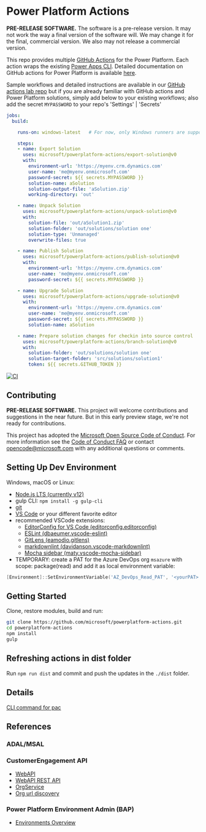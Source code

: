 # Power Platform Actions

**PRE-RELEASE SOFTWARE.** The software is a pre-release version. It may not work the way a final version of the software will.
We may change it for the final, commercial version. We also may not release a commercial version.

This repo provides multiple [GitHub Actions](https://help.github.com/en/actions) for the Power Platform.
Each action wraps the existing [Power Apps CLI](https://docs.microsoft.com/en-us/powerapps/developer/common-data-service/powerapps-cli). Detailed documentation on GitHub actions for Power Platform is available [here](https://aka.ms/poweractionsdocs).

Sample workflows and detailed instructions are available in our [GitHub actions lab repo](https://github.com/microsoft/powerplatform-actions-lab) but if you are already familiar with GitHub actions and Power Platform solutions, simply add below to your existing workflows; also add the secret `MYPASSWORD` to your repo's 'Settings' | 'Secrets'

```yaml
jobs:
  build:

    runs-on: windows-latest   # For now, only Windows runners are supported.

    steps:
    - name: Export Solution
      uses: microsoft/powerplatform-actions/export-solution@v0
      with:
        environment-url: 'https://myenv.crm.dynamics.com'
        user-name: 'me@myenv.onmicrosoft.com'
        password-secret: ${{ secrets.MYPASSWORD }}
        solution-name: aSolution
        solution-output-file: 'aSolution.zip'
        working-directory: 'out'

    - name: Unpack Solution
      uses: microsoft/powerplatform-actions/unpack-solution@v0
      with:
        solution-file: 'out/aSolution1.zip'
        solution-folder: 'out/solutions/solution one'
        solution-type: 'Unmanaged'
        overwrite-files: true

    - name: Publish Solution
      uses: microsoft/powerplatform-actions/publish-solution@v0
      with:
        environment-url: 'https://myenv.crm.dynamics.com'
        user-name: 'me@myenv.onmicrosoft.com'
        password-secret: ${{ secrets.MYPASSWORD }}

    - name: Upgrade Solution
      uses: microsoft/powerplatform-actions/upgrade-solution@v0
      with:
        environment-url: 'https://myenv.crm.dynamics.com'
        user-name: 'me@myenv.onmicrosoft.com'
        password-secret: ${{ secrets.MYPASSWORD }}
        solution-name: aSolution

    - name: Prepare solution changes for checkin into source control
      uses: microsoft/powerplatform-actions/branch-solution@v0
      with:
        solution-folder: 'out/solutions/solution one'
        solution-target-folder: 'src/solutions/solution1'
        token: ${{ secrets.GITHUB_TOKEN }}
```

[![CI](https://github.com/microsoft/powerplatform-actions/workflows/CI/badge.svg)](https://github.com/microsoft/powerplatform-actions/actions?query=workflow%3ACI)

## Contributing

**PRE-RELEASE SOFTWARE.**
This project will welcome contributions and suggestions in the near future. But in this early preview stage, we're not ready for contributions.

This project has adopted the [Microsoft Open Source Code of Conduct](https://opensource.microsoft.com/codeofconduct/).
For more information see the [Code of Conduct FAQ](https://opensource.microsoft.com/codeofconduct/faq/) or
contact [opencode@microsoft.com](mailto:opencode@microsoft.com) with any additional questions or comments.

## Setting Up Dev Environment

Windows, macOS or Linux:

- [Node.js LTS (currently v12)](https://nodejs.org/en/download/)
- gulp CLI: ```npm install -g gulp-cli```
- [git](https://git-scm.com/downloads)
- [VS Code](https://code.visualstudio.com/Download) or your different favorite editor
- recommended VSCode extensions:
  - [EditorConfig for VS Code (editorconfig.editorconfig)](https://github.com/editorconfig/editorconfig-vscode)
  - [ESLint (dbaeumer.vscode-eslint)](https://github.com/Microsoft/vscode-eslint)
  - [GitLens (eamodio.gitlens)](https://github.com/eamodio/vscode-gitlens)
  - [markdownlint (davidanson.vscode-markdownlint)](https://github.com/DavidAnson/vscode-markdownlint)
  - [Mocha sidebar (maty.vscode-mocha-sidebar)](https://github.com/maty21/mocha-sidebar)
- TEMPORARY: create a PAT for the Azure DevOps org ```msazure``` with scope: package(read) and add it as local environment variable:

```Powershell
[Environment]::SetEnvironmentVariable('AZ_DevOps_Read_PAT', '<yourPAT>', [EnvironmentVariableTarget]::User)
```

## Getting Started

Clone, restore modules, build and run:

```bash
git clone https://github.com/microsoft/powerplatform-actions.git
cd powerplatform-actions
npm install
gulp
```

## Refreshing actions in dist folder

Run ```npm run dist``` and commit and push the updates in the ```./dist``` folder.

## Details

[CLI command for pac](https://docs.microsoft.com/en-us/powerapps/developer/common-data-service/powerapps-cli#solution)

## References

### ADAL/MSAL

### CustomerEngagement API

- [WebAPI](https://docs.microsoft.com/en-us/powerapps/developer/common-data-service/webapi/overview)
- [WebAPI REST API](https://docs.microsoft.com/en-us/dynamics365/customer-engagement/web-api/about?view=dynamics-ce-odata-9)
- [OrgService](https://docs.microsoft.com/en-us/powerapps/developer/common-data-service/org-service/overview)
- [Org url discovery](https://docs.microsoft.com/en-us/powerapps/developer/common-data-service/webapi/discover-url-organization-web-api)

### Power Platform Environment Admin (BAP)

- [Environments Overview](https://docs.microsoft.com/en-us/power-platform/admin/environments-overview)
